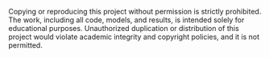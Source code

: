 Copying or reproducing this project without permission is strictly prohibited. The work, including all code, models, and results, is intended solely for educational purposes. Unauthorized duplication or distribution of this project would violate academic integrity and copyright policies, and it is not permitted.
